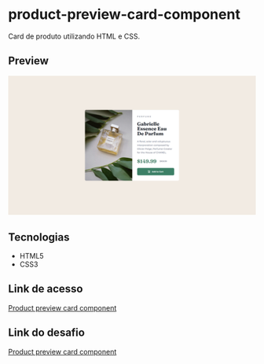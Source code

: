 # product-preview-card-component

Card de produto utilizando HTML e CSS.

## Preview

![Preview do projeto](img/product-preview-card-component.png "QR Code component preview")

## Tecnologias

- HTML5
- CSS3

## Link de acesso

<a href="https://udanielnogueira.github.io/product-preview-card-component/" target="_blank">Product preview card component</a>

## Link do desafio

<a href="https://www.frontendmentor.io/challenges/product-preview-card-component-GO7UmttRfa" target="_blank">Product preview card component</a>